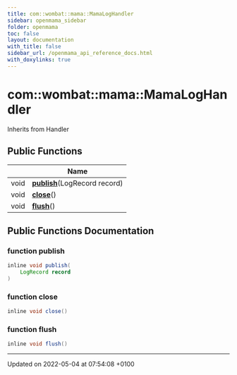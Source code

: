```yaml
---
title: com::wombat::mama::MamaLogHandler
sidebar: openmama_sidebar
folder: openmama
toc: false
layout: documentation
with_title: false
sidebar_url: /openmama_api_reference_docs.html
with_doxylinks: true
---
```


# com::wombat::mama::MamaLogHandler





Inherits from Handler

## Public Functions

|                | Name           |
| -------------- | -------------- |
| void | **[publish](classcom_1_1wombat_1_1mama_1_1MamaLogHandler.html#function-publish)**(LogRecord record) |
| void | **[close](classcom_1_1wombat_1_1mama_1_1MamaLogHandler.html#function-close)**() |
| void | **[flush](classcom_1_1wombat_1_1mama_1_1MamaLogHandler.html#function-flush)**() |

## Public Functions Documentation

### function publish

```java
inline void publish(
    LogRecord record
)
```


### function close

```java
inline void close()
```


### function flush

```java
inline void flush()
```


-------------------------------

Updated on 2022-05-04 at 07:54:08 +0100